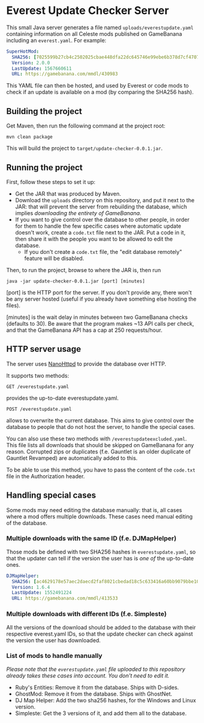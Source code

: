 # Everest Update Checker Server

This small Java server generates a file named `uploads/everestupdate.yaml` containing information on all Celeste mods published on GameBanana including an `everest.yaml`. For example:
```yaml
SuperHotMod:
  SHA256: [7025599b27cb4c2502025cbae448dfa22dc645746e99ebe6b378d7cf4707d4cf]
  Version: 2.0.0
  LastUpdate: 1567660611
  URL: https://gamebanana.com/mmdl/430983
```

This YAML file can then be hosted, and used by Everest or code mods to check if an update is available on a mod (by comparing the SHA256 hash).

## Building the project

Get Maven, then run the following command at the project root:

```
mvn clean package
```

This will build the project to `target/update-checker-0.0.1.jar`.

## Running the project

First, follow these steps to set it up:
* Get the JAR that was produced by Maven.
* Download the `uploads` directory on this repository, and put it next to the JAR: that will prevent the server from rebuilding the database, which implies _downloading the entirety of GameBanana_.
* If you want to give control over the database to other people, in order for them to handle the few specific cases where automatic update doesn't work, create a `code.txt` file next to the JAR. Put a code in it, then share it with the people you want to be allowed to edit the database.
  * If you don't create a `code.txt` file, the "edit database remotely" feature will be disabled.

Then, to run the project, browse to where the JAR is, then run

```
java -jar update-checker-0.0.1.jar [port] [minutes]
```

[port] is the HTTP port for the server. If you don't provide any, there won't be any server hosted (useful if you already have something else hosting the files).

[minutes] is the wait delay in minutes between two GameBanana checks (defaults to 30). Be aware that the program makes ~13 API calls per check, and that the GameBanana API has a cap at 250 requests/hour.

## HTTP server usage

The server uses [NanoHttpd](https://github.com/NanoHttpd/nanohttpd) to provide the database over HTTP.

It supports two methods:
```
GET /everestupdate.yaml 
```
provides the up-to-date everestupdate.yaml.

```
POST /everestupdate.yaml 
```
allows to overwrite the current database. This aims to give control over the database to people that do not host the server, to handle the special cases.

You can also use these two methods with `/everestupdateexcluded.yaml`. This file lists all downloads that should be skipped on GameBanana for any reason. Corrupted zips or duplicates (f.e. Gauntlet is an older duplicate of Gauntlet Revamped) are automatically added to this.

To be able to use this method, you have to pass the content of the `code.txt` file in the Authorization header.

## Handling special cases

Some mods may need editing the database manually: that is, all cases where a mod offers multiple downloads. These cases need manual editing of the database.

### Multiple downloads with the same ID (f.e. DJMapHelper)

Those mods be defined with two SHA256 hashes in `everestupdate.yaml`, so that the updater can tell if the version the user has is _one of_ the up-to-date ones.

```yaml
DJMapHelper:
  SHA256: [ac4629178e57aec2daecd2faf8021cbedad18c5c633416a60bb9079bbe108395, 4a036681fdd191ee47196e1f364beebf687f8dfc57b4ab30d37b44f7ba28daaa]
  Version: 1.6.4
  LastUpdate: 1552491224
  URL: https://gamebanana.com/mmdl/413533
```

### Multiple downloads with different IDs (f.e. Simpleste)

All the versions of the download should be added to the database with their respective everest.yaml IDs, so that the update checker can check against the version the user has downloaded.

### List of mods to handle manually

_Please note that the `everestupdate.yaml` file uploaded to this repository already takes these cases into account. You don't need to edit it._

* Ruby's Entities: Remove it from the database. Ships with D-sides.
* GhostMod: Remove it from the database. Ships with GhostNet.
* DJ Map Helper: Add the two sha256 hashes, for the Windows and Linux version.
* Simpleste: Get the 3 versions of it, and add them all to the database.